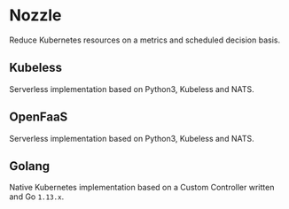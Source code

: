 # Nozzle

Reduce Kubernetes resources on a metrics and scheduled decision basis.

## Kubeless

Serverless implementation based on Python3, Kubeless and NATS.

## OpenFaaS

Serverless implementation based on Python3, Kubeless and NATS.

## Golang

Native Kubernetes implementation based on a Custom Controller written and Go `1.13.x`.
